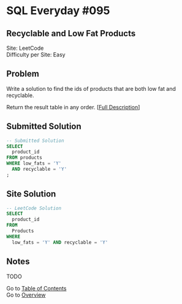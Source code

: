 # SQL Everyday \#095

## Recyclable and Low Fat Products

Site: LeetCode\
Difficulty per Site: Easy

## Problem

Write a solution to find the ids of products that are both low fat and recyclable.

Return the result table in any order. [[Full Description](https://leetcode.com/problems/recyclable-and-low-fat-products/description/)]

## Submitted Solution

```sql
-- Submitted Solution
SELECT 
  product_id 
FROM products 
WHERE low_fats = 'Y'
  AND recyclable = 'Y'
;
```

## Site Solution

```sql
-- LeetCode Solution 
SELECT
  product_id
FROM
  Products
WHERE
  low_fats = 'Y' AND recyclable = 'Y'
```

## Notes

TODO

Go to [Table of Contents](/README.md#contents)\
Go to [Overview](/README.md)
